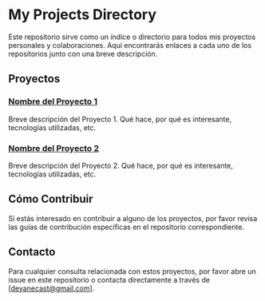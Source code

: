 # My Projects Directory

Este repositorio sirve como un índice o directorio para todos mis proyectos personales y colaboraciones. Aquí encontrarás enlaces a cada uno de los repositorios junto con una breve descripción.

## Proyectos

### [Nombre del Proyecto 1](URL-del-repositorio-1)
Breve descripción del Proyecto 1. Qué hace, por qué es interesante, tecnologías utilizadas, etc.

### [Nombre del Proyecto 2](URL-del-repositorio-2)
Breve descripción del Proyecto 2. Qué hace, por qué es interesante, tecnologías utilizadas, etc.

## Cómo Contribuir

Si estás interesado en contribuir a alguno de los proyectos, por favor revisa las guías de contribución específicas en el repositorio correspondiente.

## Contacto

Para cualquier consulta relacionada con estos proyectos, por favor abre un issue en este repositorio o contacta directamente a través de [deyanecast@gmail.com].
